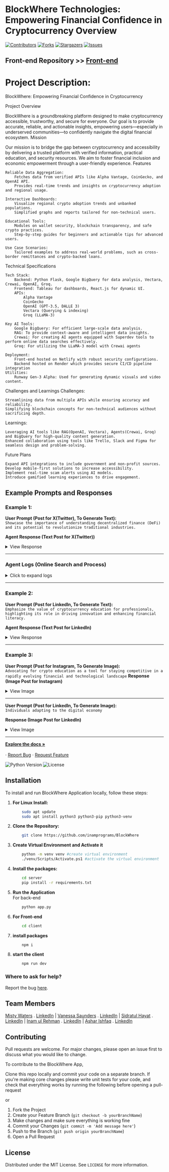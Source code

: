 # BlockWhere Technologies: Empowering Financial Confidence in Cryptocurrency Overview 

[![Contributors][contributors-shield]][contributors-url]
[![Forks][forks-shield]][forks-url]
[![Stargazers][stars-shield]][stars-url]
[![Issues][issues-shield]][issues-url]

## Front-end Repository >>  [Front-end](https://github.com/sidratulhayatkhan/BlockWhere)

# Project Description:

BlockWhere: Empowering Financial Confidence in Cryptocurrency

Project Overview

BlockWhere is a groundbreaking platform designed to make cryptocurrency accessible, trustworthy, and secure for everyone. Our goal is to provide accurate, reliable, and actionable insights, empowering users—especially in underserved communities—to confidently navigate the digital financial ecosystem.
Mission

Our mission is to bridge the gap between cryptocurrency and accessibility by delivering a trusted platform with verified information, practical education, and security resources. We aim to foster financial inclusion and economic empowerment through a user-friendly experience.
Features

    Reliable Data Aggregation:
        Fetches data from verified APIs like Alpha Vantage, CoinGecko, and OpenAI API.
        Provides real-time trends and insights on cryptocurrency adoption and regional usage.

    Interactive Dashboards:
        Visualize regional crypto adoption trends and unbanked populations.
        Simplified graphs and reports tailored for non-technical users.

    Educational Tools:
        Modules on wallet security, blockchain transparency, and safe crypto practices.
        Step-by-step guides for beginners and actionable tips for advanced users.

    Use Case Scenarios:
        Tailored examples to address real-world problems, such as cross-border remittances and crypto-backed loans.

Technical Specifications

    Tech Stack:
        Backend: Python Flask, Google BigQuery for data analysis, Vectara, Crewai, OpenAI, Groq.
        Frontend: Tableau for dashboards, React.js for dynamic UI.
        APIs:
            Alpha Vantage
            CoinGecko
            OpenAI (GPT-3.5, DALLE 3)
            Vectara (Querying & indexing)
            Groq (LLaMA-3)

    Key AI Tools:
        Google BigQuery: For efficient large-scale data analysis.
        RAG: To provide context-aware and intelligent data insights.
        Crewai: For creating AI agents equipped with Superdev tools to perform online data searches effectively.
        Groq: For utilizing the LLaMA-3 model with Crewai agents

    Deployment:
        Front-end hosted on Netlify with robust security configurations.
        Backend hosted on Render which provides secure CI/CD pipeline integration
    Utilities:
        Runway Gen-3 Alpha: Used for generating dynamic visuals and video content.

Challenges and Learnings
Challenges:

    Streamlining data from multiple APIs while ensuring accuracy and reliability.
    Simplifying blockchain concepts for non-technical audiences without sacrificing depth.

Learnings:

    Leveraging AI tools like RAG(OpenAI, Vectara), Agents(Crewai, Groq) and BigQuery for high-quality content generation.
    Enhanced collaboration using tools like Trello, Slack and Figma for seamless design and problem-solving.

Future Plans

    Expand API integrations to include government and non-profit sources.
    Develop mobile-first solutions to increase accessibility.
    Implement real-time scam alerts using AI models.
    Introduce gamified learning experiences to drive engagement.

## Example Prompts and Responses

### Example 1:
**User Prompt (Post for X(Twitter), To Generate Text):**  
`Showcase the importance of understanding decentralized finance (DeFi) and its potential to revolutionize traditional industries.`

**Agent Response (Text Post for X(Twitter))**  
<details>
<summary>View Response</summary>

Here is the polished news post, formatted for Twitter, ready for publishing:

**Revolutionizing Traditional Industries: The Power of Decentralized Finance (DeFi)**

Did you know that DeFi has the potential to disrupt traditional industries such as banking, lending, and asset
management? With its market capitalization reaching over $100 billion in 2021, DeFi is revolutionizing the way we think
about finance! #DeFi #Blockchain #Fintech #FinancialInnovation #TraditionalIndustries #Disruption

**The Potential of DeFi to Revolutionize Traditional Industries**

DeFi lending platforms allow individuals to lend and borrow cryptocurrencies in a decentralized manner, eliminating the
need for intermediaries. Projects like Compound and Aave have already gained significant traction, with millions of
dollars in assets locked in their protocols. #DeFiLending #DecentralizedFinance

**Key Benefits of DeFi**

DeFi offers several benefits over traditional finance, including decentralization and transparency, accessibility and
inclusivity, efficiency and cost-effectiveness, and security and risk management. #DeFiBenefits #FinancialInclusion

**Challenges and Limitations of DeFi**

Despite its potential, DeFi faces several challenges and limitations, including regulatory uncertainty and compliance,
security risks and hacking threats, and scalability and interoperability issues. #DeFiChallenges #RegulatoryUncertainty

**Conclusion and Future Outlook**

DeFi has the potential to revolutionize traditional industries and create new opportunities for innovation and growth.
As DeFi continues to evolve, we can expect to see new innovations and applications emerge. Stay ahead of the curve and
learn more about DeFi today! #DeFiFuture #FinancialInnovation

#DeFi #Blockchain #Fintech #FinancialInnovation #TraditionalIndustries #Disruption #Revolutionize

</details>

---
### Agent Logs (Online Search and Process)
<details>
<summary>Click to expand logs</summary>

[2024-12-10 16:17:02][DEBUG]: == Working Agent: News Content Planner
 [2024-12-10 16:17:02][INFO]: == Starting Task: 1. Research the latest news and trends on Showcase the importance of understanding decentralized finance (DeFi) and its potential to revolutionize traditional industries. from prioritized sources.
2. Identify target audiences for the post and analyze their preferences and platform usage.
3. Create a detailed outline for a post, including key points, SEO keywords, and suggested hashtags.
4. Adjust the tone and format for the selected platform X(Twitter).
5. Suggest popular trends, hashtags, and formats for higher engagement.
2024-12-10 16:17:02,477 - 7416 - manager.py-manager:293 - WARNING: Error in StdOutCallbackHandler.on_chain_start callback: AttributeError("'NoneType' object has no attribute 'get'")
Thought: I need to research the latest news and trends on decentralized finance (DeFi) and its potential to revolutionize traditional industries.

Action: Search the internet
Action Input: {"search_query": "decentralized finance news"} 


Search results: Title: Latest News on DeFi by COintelegraph
Link: https://cointelegraph.com/tags/defi
Snippet: DeFi is a sector within the overall cryptocurrency and blockchain industry focused on providing a decentralized version of mainstream financial opportunities.

Title: Decentralised finance - Financial Times
Link: https://www.ft.com/decentralised-finance
Snippet: Regulators target blockchain-based 'decentralised finance'. Task force says services should comply with anti-money laundering rules.

Title: DeFi - Crypto: Decentralized Finance - Bloomberg
Link: https://www.bloomberg.com/crypto/defi
Snippet: September 30, 2024 · Trump's Crypto Venture Begins Sign-Ups While Business Purpose Remains Unclear · Key Speakers At The Bitcoin 2024 Conference ; August 20, 2024.

Title: Beware of Decentralized Finance (DeFi) - DC Department of Insurance
Link: https://disb.dc.gov/page/beware-decentralized-finance-defi
Snippet: This alert discusses DeFi and its risks and how you can protect yourself from falling victim to a DeFi scam.

Title: Decentralized Finance | CoinDesk
Link: https://www.coindesk.com/tag/decentralized-finance
Snippet: In this week's issue of our weekly blockchain tech newsletter, Sam Kessler explores how "liquid restaking tokens" or LRTs are remaking decentralized finance.

Title: News DeFi - CryptoSlate
Link: https://cryptoslate.com/defi/
Snippet: CryptoSlate is only an informational website that provides news about coins, blockchain companies, blockchain products and blockchain events. None of the ...

Title: Decentralized Masters: Predicting Market Trends and Empowering a ...
Link: https://www.usatoday.com/story/special/contributor-content/2024/12/09/decentralized-masters-predicting-market-trends-and-empowering-a-community-of-defi-enthusiasts-with-t/76865856007/
Snippet: In recent years, decentralized finance (DeFi) has emerged as a revolutionary movement within the financial world, providing unprecedented ...

Title: Decentralized Finance - News & Insights - Blockworks
Link: https://blockworks.co/tag/decentralized-finance
Snippet: Budding DeFi protocols have already struggled to keep hackers at bay in 2024, with almost $100 million lost in less than a week. by Bessie Liu /.

Title: decentralized finance (DeFi) Latest News - TheRecord Media
Link: https://therecord.media/tag/defi
Snippet: decentralized finance (DeFi) · Penpie DeFi platform files reports with FBI, Singapore police after $27 million crypto theft · BriefCrypto platform UwU Lend ...

Title: decentralized finance | US News
Link: https://www.usnews.com/topics/subjects/decentralized-finance
Snippet: Investing 6 Best Cryptocurrencies to Buy Crypto is taking off in late 2024. Here's a look at some top buys.



Thought: I have gathered the latest news and trends on decentralized finance (DeFi) and its potential to revolutionize traditional industries.

Action: Identify target audiences for the post and analyze their preferences and platform usage.

Action Input: {"search_query": "target audience for DeFi news"} 

Action 'Identify target audiences for the post and analyze their preferences and platform usage.' don't exist, these are the only available 
Actions:
 Search the internet(**kwargs: Any) -> Any - Search the internet(search_query: 'string') - A tool that can be used to search the internet with a search_query.

Thought: I need to identify target audiences for the post and analyze their preferences and platform usage.

Action: Search the internet
Action Input: {"search_query": "target audience for DeFi news"} 


Search results: Title: DeFi Marketing & Advertising Guide for 2024 - Blockchain-Ads.com
Link: https://www.blockchain-ads.com/post/defi-marketing-advertising
Snippet: Blockchain-Ads achieved this by targeting Web3 natives, crypto staking users, and DeFi traders with specific portfolio values.

Title: How to Promote Your DeFi Project in 2024: Effective Marketing ...
Link: https://coldchain.agency/defi-marketing-strategies-in-2024/
Snippet: Understand Your Audience: Gain deep insights into the needs and preferences of your target audience within the DeFi community. · Keyword Research: Conduct ...

Title: DeFi Marketing: 7 Powerful Marketing Strategies To Get More Users
Link: https://www.growthchain.io/blog/defi-marketing-7-powerful-marketing-strategies-to-get-more-users
Snippet: With various targeting mechanisms and ad formats, many crypto ad networks can provide the most relevant audience for your DeFi platform.

Title: Key DeFi Marketing Strategies for Success in 2024 | Pressfarm
Link: https://press.farm/key-defi-marketing-strategies/
Snippet: Successful DeFi marketing in 2023 requires a combination of innovative strategies, a deep understanding of your target audience, and strategic partnerships.

Title: Complete DeFi Marketing Guide For 2024 - Coinbound
Link: https://coinbound.io/defi-marketing/
Snippet: With clear content goals, you can set up a DeFi content strategy that produces content on what your target audiences are searching 
for and ...

Title: The Ultimate Guide to DeFi (Decentralized Finance) Marketing
Link: https://blog.sagipl.com/defi-marketing/
Snippet: A high-quality, tailored DeFi marketing strategy can help you identify and reach your target audiences and promote your product/service to them ...

Title: Mastering DeFi Marketing: Strategies to Promote Your DeFi Project ...
Link: https://www.linkedin.com/pulse/mastering-defi-marketing-strategies-promote-your-project-2024-rjkxf?trk=organization_guest_main-feed-card_feed-article-content
Snippet: In this article, we will explore the optimal DeFi marketing mix to help you reach your target audience effectively. Defining Your DeFi Project.

Title: Latest DeFi Trends in 2024 - GrowthChain
Link: https://www.growthchain.io/blog/defi-marketing-latest-trends
Snippet: DeFi Trends in 2024: NFTs, gamification, influencer partnerships, community building, and content education are key marketing strategies.

Title: Crypto Advertising: How to Target Cryptocurrency Users - Colormatics
Link: https://www.colormatics.com/article/crypto-advertising-how-to-target-cryptocurrency-users/
Snippet: In this article, Colormatics breaks down the attributes of crypto audiences, where to place your messaging, how to create an advertising plan and the future ...

Title: Top Tools Used For DeFi Marketing In 2024 | Coinpresso
Link: https://coinpresso.io/blog/top-tools-used-for-defi-marketing-in-2024
Snippet: Discover the top tools used for DeFi marketing in 2024 by leading crypto marketing agencies. Learn more!



Thought: I have gathered information on target audiences for DeFi news and analyzed their preferences and platform usage.

Action: Search the internet
Action Input: {"search_query": "DeFi audience demographics"} 


Search results: Title: DeFi user count 2018-2024 - Statista
Link: https://www.statista.com/statistics/1297745/defi-user-number/
Snippet: Decentralized Finance users reached a peak of 7.5 million unique users in late 2021, whereas figures in 2023 are considerably lower.

Title: 4 Key Findings in CoinGecko's Decentralized Finance (DeFi) Survey
Link: https://www.coingecko.com/learn/defi-survey
Snippet: Gender gap is prominent in DeFi - DeFi users are dominated by male and more than half of them are aged between 20-40 years old.    

Title: 41+ Brand New DeFi Statistics (2024) - Exploding Topics
Link: https://explodingtopics.com/blog/defi-stats
Snippet: This article is a list of 24+ brand-new decentralized finance (DeFi) statistics for 2024. Interest in DeFi has exploded over the last 3 years.

Title: Decentralized Finance (DeFi) - statistics & facts | Statista
Link: https://proxy.parisjc.edu:8293/topics/8444/decentralized-finance-defi/
Snippet: Find the most up-to-date statistics and facts on the DeFi market worldwide.

Title: DeFi User Survey — The results & insights | by dex.blue - Medium
Link: https://medium.com/dexdotblue/defi-usage-survey-the-results-insights-b3481275019b
Snippet: Section 1: Demographics and general user information. The average age of all survey participants is 31 years, ranging from 16 years to 66 years.

Title: DeFi Statistics 2024 - Social Capital Markets
Link: https://socialcapitalmarkets.net/crypto-trading/defi-statistics/
Snippet: In November 2021, the number of unique DeFi users peaked at 7,540,644. By March 2024, this number had dropped slightly to 6,825,100. These ...

Title: DeFi - Worldwide | Statista Market Forecast
Link: https://www.statista.com/outlook/fmo/digital-assets/defi/worldwide
Snippet: Looking ahead, the number of users in the DeFi market is expected to reach 53.56m users by 2025. The user penetration rate is projected to be 0.69% in 2024 and ...

Title: Eye-Opening DeFi Statistics & Facts (Updated for 2024)
Link: https://www.banklesstimes.com/defi-statistics/
Snippet: The number of DeFi users in the world reached 7.5 million in 2021. In 2021, the number of worldwide DeFi users reached a peak of 7.5 million. ...

Title: [Infographic] Web3 Trends & Demographics - RZLT
Link: https://rzlt.io/infographic-web3-trends-demographics/
Snippet: 50% of DeFi users are Millennials; 70% of DeFi & NFT users are male; 19% of US Gen Z owns an NFT. As for geography, we see an uneve---
Title: [Infographic] Web3 Trends & Demographics - RZLT
Link: https://rzlt.io/infographic-web3-trends-demographics/
Snippet: 50% of DeFi users are Millennials; 70% of DeFi & NFT users are male; 19% of US Gen Z owns an NFT. As for geography, we see an uneveTitle: [Infographic] Web3 Trends & Demographics - RZLT
Link: https://rzlt.io/infographic-web3-trends-demographics/
Snippet: 50% of DeFi users are Millennials; 70% of DeFi & NFT users are male; 19% of US Gen Z owns an NFT. As for geography, we see an uneveLink: https://rzlt.io/infographic-web3-trends-demographics/
Snippet: 50% of DeFi users are Millennials; 70% of DeFi & NFT users are male; 19% of US Gen Z owns an NFT. As for geography, we see an uneven distribution throughout ...

Title: DeFi Marketing & Advertising Guide for 2024 - Blockchain-Ads.com
Link: https://www.blockchain-ads.com/post/defi-marketing-advertising
Link: https://www.blockchain-ads.com/post/defi-marketing-advertising
Snippet: In this comprehensive guide, we delve into everything you need to know to commence your journey of marketing your DeFi projects.   



Thought: I need to create a detailed outline for a post on Showcase the importance of understanding decentralized finance (DeFi) and its potential to revolutionize traditional industries.

Action: Search the internet
Action Input: {"search_query": "DeFi outline"} 


Search results: Title: What Is Decentralized Finance (DeFi) and How Does It Work?
Link: https://www.investopedia.com/decentralized-finance-defi-5113835
Snippet: DeFi is an all-inclusive term for any application that uses blockchain and cryptocurrency techniques or technology to offer financial services.

Title: Analyzing the DeFi Ecosystem - Chainlink
Link: https://chain.link/education-hub/defi-ecosystem
Snippet: In this article, we outline the infrastructure, products, and market dynamics that currently define the DeFi landscape.

Title: What Is DeFi (Decentralized Finance)? » Explained | Chainlink
Link: https://chain.link/education/defi
Snippet: Decentralized finance, or “DeFi,” refers to the emerging blockchain-based ecosystem of permissionless and transparent financial services.

Title: Key Elements of an Effective DeFi Framework
Link: https://cryptoforinnovation.org/key-elements-of-an-effective-defi-framework/
Snippet: We outline critical elements for an effective DeFi regulatory framework that are feasible, suitable, and proportionate for regulators and DeFi innovators.

Title: Decentralized Finance (DeFi) - An Introduction (with Examples) | Brave
Link: https://brave.com/web3/what-is-defi/
Snippet: DeFi is an invention of the crypto era, built on decentralized networks powered by blockchain technology and cryptocurrency.       

Title: [PDF] Introduc)on and Overview of DeFi - Berkeley RDI
Link: https://rdi.berkeley.edu/berkeley-defi/assets/material/lec1-dawn-defi-mooc-intro-defi.pdf
Snippet: What is Decentralized Finance (DeFi)?. ▫ Financial infrastructure as an open, permissionless, and highly interoperable protocol stack built on.

Title: What is DeFi? - Decentralized Finance Explained - AWS
Link: https://aws.amazon.com/web3/what-is-defi/
Snippet: Blockchain-based alternatives to traditional financial services have come to be called decentralized finance, or DeFi.

Title: Decentralized Finance (DeFi): An Overview of the DeFi Space
Link: https://komodoplatform.com/en/academy/decentralized-finance-defi/
Snippet: What Is DeFi? DeFi applications foster an open financial system in which ordinary users can lend, borrow, and exchange money using 
software, ...

Title: What is DeFi? Decentralized Finance Trends - Gemini
Link: https://www.gemini.com/cryptopedia/what-is-defi-crypto-decentralized-finance-projects
Snippet: DeFi is a new financial framework consisting of decentralized blockchain protocols and underlying smart contract technology.       



Thought: I need to create a detailed outline for a post on Showcase the importance of understanding decentralized finance (DeFi) and its potential to revolutionize traditional industries.

Action: Search the internet
Action Input: {"search_query": "DeFi outline"} 

I tried reusing the same input, I must stop using this action input. I'll try something else instead.



Thought: I need to create a detailed outline for a post on Showcase the importance of understanding decentralized finance (DeFi) and its potential to revolutionize traditional industries.

Action: Search the internet
Action Input: {"search_query": "DeFi revolutionize traditional industries"} 


Search results: Title: Decentralized Finance (DeFi): Revolutionizing Traditional Banking
Link: https://medium.com/@V-Blaze/decentralized-finance-defi-revolutionizing-traditional-banking-ba1e0648c035
Snippet: DeFi leverages blockchain technology to create a financial ecosystem that is decentralized, transparent, and accessible to anyone with an internet connection.

Title: Decentralized Finance (defi): Revolutionizing Traditional Banking ...
Link: https://ruralhandmade.com/blog/decentralized-finance-defi-revolutionizing-traditional
Snippet: Rooted in the revolutionary capabilities of blockchain technology, DeFi is poised to redefine traditional banking systems and usher in a new era ...

Title: How DeFi is revolutionizing the financial industry - Moneycontrol
Link: https://www.moneycontrol.com/msite/wazirx-cryptocontrol-articles/how-defi-is-revolutionizing-the-financial-industry/
Snippet: DeFi projects on the blockchain network provide easy and cheaper access to capital, efficient lending and borrowing and decentralised crypto and synthetic ...

Title: Beyond The Ledger: Traditional Finance In The Age Of DeFi - Forbes
Link: https://www.forbes.com/councils/forbesfinancecouncil/2024/02/12/beyond-the-ledger-traditional-finance-in-the-age-of-defi/
Snippet: DeFi, a blockchain-based ecosystem, is revolutionizing traditional financial services such as lending, borrowing and asset management.

Title: The DeFi Revolution & Explaining Decentralized Finance
Link: https://www.argoblockchain.com/articles/defi-revolution-decentralized-finance
Snippet: DeFi is the concept of replicating traditional financial instruments in a decentralized architecture.

Title: Decentralized Finance (DeFi): Revolutionizing the Financial ...
Link: https://thepaymentsassociation.org/article/decentralized-finance-defi-revolutionizing-the-financial-landscape-through-blockchain-technology/
Snippet: Conclusion. The remarkable growth of DeFi showcases its potential to revolutionize the financial industry through cutting-edge technology and ...

Title: Decentralized Finance (DeFi): How It's Revolutionizing Traditional ...
Link: https://www.linkedin.com/pulse/decentralized-finance-defi-how-its-revolutionizing-banking-labre-1ts0f
Snippet: This innovative ecosystem, built on blockchain technology, offers a radical alternative to traditional banking systems, empowering 
individuals to take control ...

Title: [PDF] Blockchain and decentralized finance (DEFI)
Link: https://wjarr.com/sites/default/files/WJARR-2024-2968.pdf
Snippet: Abstract. Blockchain technology and Decentralized Finance (DeFi) are revolutionizing traditional banking and financial systems.    

Title: Three Ways DeFi Will Revolutionize Financial Services - CoinDesk
Link: https://www.coindesk.com/business/2024/09/18/three-ways-defi-will-revolutionize-financial-services
Snippet: Three Ways DeFi Will Revolutionize Financial Services · 1. Tokenization of real-world assets · 2. Always-on lending marketplaces · 
3. Becoming your ...



Thought: I now know the final answer

Final Answer:

**Comprehensive News Content Plan for Twitter**

**Title:** "Revolutionizing Traditional Industries: The Power of Decentralized Finance (DeFi)"

**Target Audience:** DeFi enthusiasts, crypto investors, fintech professionals, and individuals interested in blockchain technology and financial innovation.

**Outline:**

I. Introduction to DeFi

* Definition and explanation of decentralized finance
* Brief history and evolution of DeFi

II. The Potential of DeFi to Revolutionize Traditional Industries

* Overview of traditional industries that can be disrupted by DeFi (e.g., banking, lending, asset management)
* Examples of DeFi projects and their impact on traditional industries

III. Key Benefits of DeFi

* Decentralization and transparency
* Accessibility and inclusivity
* Efficiency and cost-effectiveness
* Security and risk management

IV. Challenges and Limitations of DeFi

* Regulatory uncertainty and compliance
* Security risks and hacking threats
* Scalability and interoperability issues
* Education and adoption barriers

V. Conclusion and Future Outlook

* Recap of the potential of DeFi to revolutionize traditional industries
* Future predictions and trends in the DeFi space

**SEO Keywords:** decentralized finance, DeFi, blockchain, fintech, financial innovation, traditional industries, disruption, revolutionize.
**Hashtags:** #DeFi #Blockchain #Fintech #FinancialInnovation #TraditionalIndustries #Disruption #Revolutionize

**Tone and Format:** Informative, engaging, and concise. The post will include a mix of short paragraphs, bullet points, and relevant images or infographics to enhance readability and visual appeal.

**Sources:**

* CoinTelegraph
* Financial Times
* Bloomberg
* CoinDesk
* Chainlink
* Investopedia
* Brave
* Gemini
* Komodo Platform
* Rural Handmade
* Moneycontrol
* Forbes
* Argoblockchain
* The Payments Association
* LinkedIn
* CoinDesk

This comprehensive news content plan is designed to educate and engage Twitter users on the importance of understanding decentralized finance (DeFi) and its potential to revolutionize traditional industries. The post will provide a clear and concise overview of DeFi, its benefits, and its challenges, while highlighting its potential to disrupt traditional industries and create new opportunities for innovation and growth.

> Finished chain.
 [2024-12-10 16:20:53][DEBUG]: == [News Content Planner] Task output: **Comprehensive News Content Plan for Twitter**

**Title:** "Revolutionizing Traditional Industries: The Power of Decentralized Finance (DeFi)"

**Target Audience:** DeFi enthusiasts, crypto investors, fintech professionals, and individuals interested in blockchain technology and financial innovation.

**Outline:**

I. Introduction to DeFi

* Definition and explanation of decentralized finance
* Brief history and evolution of DeFi

II. The Potential of DeFi to Revolutionize Traditional Industries

* Overview of traditional industries that can be disrupted by DeFi (e.g., banking, lending, asset management)
* Examples of DeFi projects and their impact on traditional industries

III. Key Benefits of DeFi

* Decentralization and transparency
* Accessibility and inclusivity
* Efficiency and cost-effectiveness
* Security and risk management

IV. Challenges and Limitations of DeFi

* Regulatory uncertainty and compliance
* Security risks and hacking threats
* Scalability and interoperability issues
* Education and adoption barriers

V. Conclusion and Future Outlook

* Recap of the potential of DeFi to revolutionize traditional industries
* Future predictions and trends in the DeFi space

**SEO Keywords:** decentralized finance, DeFi, blockchain, fintech, financial innovation, traditional industries, disruption, revolutionize.
**Hashtags:** #DeFi #Blockchain #Fintech #FinancialInnovation #TraditionalIndustries #Disruption #Revolutionize

**Tone and Format:** Informative, engaging, and concise. The post will include a mix of short paragraphs, bullet points, and relevant images or infographics to enhance readability and visual appeal.

**Sources:**

* CoinTelegraph
* Financial Times
* Bloomberg
* CoinDesk
* Chainlink
* Investopedia
* Brave
* Gemini
* Komodo Platform
* Rural Handmade
* Moneycontrol
* Forbes
* Argoblockchain
* The Payments Association
* LinkedIn
* CoinDesk

This comprehensive news content plan is designed to educate and engage Twitter users on the importance of understanding decentralized finance (DeFi) and its potential to revolutionize traditional industries. The post will provide a clear and concise overview of DeFi, its benefits, and its challenges, while highlighting its potential to disrupt traditional industries and create new opportunities for innovation and growth.


 [2024-12-10 16:20:53][DEBUG]: == Working Agent: News Content Writer
 [2024-12-10 16:20:53][INFO]: == Starting Task: 1. Use the content plan to draft an engaging news post on Showcase the importance of understanding decentralized finance (DeFi) and its potential to revolutionize traditional industries. for X(Twitter).
2. Adapt the tone and format based on the platform's specific requirements (LinkedIn, Instagram, Twitter).
3. Include relevant data and ensure a strong opening, informative body, and impactful conclusion.
4. Integrate trending hashtags and follow best practices for X(Twitter) platform-specific  engagement.
5. Make suggestions for iterative refinement based on user feedback (e.g., tone adjustments, focus areas).
2024-12-10 16:20:53,961 - 7416 - manager.py-manager:293 - WARNING: Error in StdOutCallbackHandler.on_chain_start callback: AttributeError("'NoneType' object has no attribute 'get'")
I need to draft a well-structured and engaging news post on "Revolutionizing Traditional Industries: The Power of Decentralized Finance (DeFi)" for Twitter, ensuring it aligns with user preferences.

Action: Search the internet
Action Input: {"search_query": "decentralized finance definition"} 


Search results: Title: What is DeFi? | Decentralized finance overview - Fidelity Investments
Link: https://www.fidelity.com/learning-center/trading-investing/crypto/decentralized-finance-defined
Snippet: DeFi stands for decentralized finance, which means everything from simple transfers to complex financial functions are facilitated 
without any third-party ...

Title: What Is Decentralized Finance? | Britannica Money
Link: https://www.britannica.com/money/decentralized-finance-defi
Snippet: Decentralized finance—or DeFi for short—is an emerging digital ecosystem that allows people to send, purchase, and exchange financial assets without relying on ...

Title: What is DeFi? - Decentralized Finance Explained - AWS
Link: https://aws.amazon.com/web3/what-is-defi/
Snippet: Blockchain-based alternatives to traditional financial services have come to be called decentralized finance, or DeFi.

Title: What is DeFi? - Coinbase
Link: https://www.coinbase.com/learn/crypto-basics/what-is-defi
Snippet: Short for decentralized finance, DeFi is an umbrella term for peer-to-peer financial services on public blockchains, primarily Ethereum. DeFi (or “decentralized ...

Title: The Technology of Decentralized Finance (DeFi)
Link: https://www.bis.org/publ/work1066.htm
Snippet: Decentralized Finance (DeFi) is a new financial paradigm that leverages distributed ledger technologies to offer services such as lending, ...

Title: What Is DeFi? A Beginner's Guide To Decentralized Finance
Link: https://www.bankrate.com/investing/what-is-decentralized-finance-defi-crypto/
Snippet: DeFi — short for decentralized finance — is a new vision of banking and financial services that is based on peer-to-peer payments through ...

Title: What Is DeFi? A Beginner's Guide to Decentralized Finance
Link: https://www.fool.com/terms/d/decentralized-finance/
Snippet: Decentralized finance (DeFi) is a financial system built on blockchain technology, allowing for peer-to-peer transactions without inter.

Title: What is DeFi? A beginner's guide to decentralized finance - N26
Link: https://n26.com/en-eu/blog/what-is-defi
Snippet: Decentralized finance allows people to make transactions directly with other people using blockchain networks, rather than through 
centralized ...

Title: [PDF] Bank to the Future: Decentralized Finance (DeFi) Defined - TN.gov
Link: https://www.tn.gov/content/dam/tn/commerce/documents/securities/posts/Investor-Advisor-Alert_DeF.pdf
Snippet: Decentralized finance, or DeFi, is a relatively new blockchain-based set of financial services gaining popularity and acceptance. This alert discusses DeFi, the ...



Thought: I now can give a great answer
Final Answer:

**Revolutionizing Traditional Industries: The Power of Decentralized Finance (DeFi)**

**Introduction to DeFi**

Decentralized finance, or DeFi, is a new financial paradigm that leverages distributed ledger technologies to offer services such as lending, borrowing, and trading. DeFi has been gaining popularity and acceptance, with its market capitalization reaching over $100 billion in 2021. But what exactly is DeFi, and how can it revolutionize traditional industries?

**The Potential of DeFi to Revolutionize Traditional Industries**

DeFi has the potential to disrupt traditional industries such as banking, lending, and asset management. For instance, DeFi lending platforms allow individuals to lend and borrow cryptocurrencies in a decentralized manner, eliminating the need for intermediaries. DeFi projects such as Compound and Aave have already gained significant traction, with millions of dollars in assets locked in their protocols.

**Key Benefits of DeFi**

DeFi offers several benefits over traditional finance, including:

* **Decentralization and transparency**: DeFi platforms operate on blockchain networks, ensuring transparency and immutability of transactions.
* **Accessibility and inclusivity**: DeFi platforms are open to anyone with an internet connection, providing access to financial services for the underserved.
* **Efficiency and cost-effectiveness**: DeFi platforms automate many processes, reducing costs and increasing efficiency.
* **Security and risk management**: DeFi platforms use advanced cryptographic techniques to secure transactions and manage risk.

**Challenges and Limitations of DeFi**

Despite its potential, DeFi faces several challenges and limitations, including:

* **Regulatory uncertainty and compliance**: DeFi platforms operate in a regulatory gray area, making it difficult to ensure compliance with existing laws and regulations.
* **Security risks and hacking threats**: DeFi platforms are vulnerable to hacking threats and security risks, which can result in significant losses.
* **Scalability and interoperability issues**: DeFi platforms often struggle with scalability and interoperability issues, limiting their adoption.

**Conclusion and Future Outlook**

DeFi has the potential to revolutionize traditional industries and create new opportunities for innovation and growth. While it faces several challenges and limitations, the benefits of DeFi make it an exciting and promising space to watch. As DeFi continues to evolve, we can expect to see new innovations and applications emerge.

#DeFi #Blockchain #Fintech #FinancialInnovation #TraditionalIndustries #Disruption #Revolutionize

> Finished chain.
 [2024-12-10 16:21:54][DEBUG]: == [News Content Writer] Task output: **Revolutionizing Traditional Industries: The Power of Decentralized Finance (DeFi)**

**Introduction to DeFi**

Decentralized finance, or DeFi, is a new financial paradigm that leverages distributed ledger technologies to offer services such as lending, borrowing, and trading. DeFi has been gaining popularity and acceptance, with its market capitalization reaching over $100 billion in 2021. But what exactly is DeFi, and how can it revolutionize traditional industries?

**The Potential of DeFi to Revolutionize Traditional Industries**

DeFi has the potential to disrupt traditional industries such as banking, lending, and asset management. For instance, DeFi lending platforms allow individuals to lend and borrow cryptocurrencies in a decentralized manner, eliminating the need for intermediaries. DeFi projects such as Compound and Aave have already gained significant traction, with millions of dollars in assets locked in their protocols.

**Key Benefits of DeFi**

DeFi offers several benefits over traditional finance, including:

* **Decentralization and transparency**: DeFi platforms operate on blockchain networks, ensuring transparency and immutability of transactions.
* **Accessibility and inclusivity**: DeFi platforms are open to anyone with an internet connection, providing access to financial services for the underserved.
* **Efficiency and cost-effectiveness**: DeFi platforms automate many processes, reducing costs and increasing efficiency.
* **Security and risk management**: DeFi platforms use advanced cryptographic techniques to secure transactions and manage risk.

**Challenges and Limitations of DeFi**

Despite its potential, DeFi faces several challenges and limitations, including:

* **Regulatory uncertainty and compliance**: DeFi platforms operate in a regulatory gray area, making it difficult to ensure compliance with existing laws and regulations.
* **Security risks and hacking threats**: DeFi platforms are vulnerable to hacking threats and security risks, which can result in significant losses.
* **Scalability and interoperability issues**: DeFi platforms often struggle with scalability and interoperability issues, limiting their adoption.

**Conclusion and Future Outlook**

DeFi has the potential to revolutionize traditional industries and create new opportunities for innovation and growth. While it faces several challenges and limitations, the benefits of DeFi make it an exciting and promising space to watch. As DeFi continues to evolve, we can expect to see new innovations and applications emerge.

#DeFi #Blockchain #Fintech #FinancialInnovation #TraditionalIndustries #Disruption #Revolutionize


 [2024-12-10 16:21:54][DEBUG]: == Working Agent: News Content Editor
 [2024-12-10 16:21:54][INFO]: == Starting Task: Proofread and edit the news post for grammatical accuracy, platform alignment, and optimal brand voice. Suggest trending hashtags or content format enhancements.
2024-12-10 16:21:54,555 - 7416 - manager.py-manager:293 - WARNING: Error in StdOutCallbackHandler.on_chain_start callback: AttributeError("'NoneType' object has no attribute 'get'")
I should research the current trends and best practices for writing a news post on Twitter to ensure my edited post aligns with the platform's requirements and user preferences.

Action: Search the internet
Action Input: {"search_query": "Twitter news post best practices"} 


Search results: Title: Best Practices for Sharing Content on Twitter - Hootsuite Academy
Link: https://education.hootsuite.com/pages/best-practices-content-on-twitter
Snippet: In summary, write strong tweets that include relevant hashtags and rich media. Use Twitter to promote your content multiple times and recycle evergreen content.

Title: Twitter Best Practices | Brand Communications Guide
Link: https://communicationsguide.ucdavis.edu/departments/social-media/platform-best-practices/twitter-best-practices
Snippet: When posting on Twitter, key accessibility areas to consider are: graphics, image and video descriptions, alternative text, video captioning and ...

Title: Twitter best practices - WashU Social Hub - Washington University
Link: https://socialmedia.wustl.edu/best-practices/twitter-best-practices/
Snippet: As always, make sure the structure of your content tells a story — a beginning, middle and end. Hashtags. Hashtags and tags can help establish brand identity, ...

Title: 3 Best Practices for Twitter and Reaching Your Audience
Link: https://support.cornershopcreative.com/support/solutions/articles/43000699301-best-practices-for-twitter
Snippet: Posting on Twitter differs from other platforms in that you should aim to post much more often, around 2-5 times a day, including retweets.

Title: 15 Best Practices For Twitter For 2024 - Statusbrew
Link: https://statusbrew.com/insights/best-practices-for-twitter/
Snippet: Avoid writing long, rambling tweets; keep them short and sweet. Refrain from oversharing on your timeline. Share helpful tips or insights into ...

Title: Best Practices Guide for Twitter (X) | by Jania Breland - Medium
Link: https://medium.com/@jania.lakara/best-practices-guide-for-twitter-x-2bbfa1e56493
Snippet: You need to post at least one time a day, not including retweets. We have been posting daily for over two years, so it is important to stay ...

Title: Twitter Best Practices - Social Media - Texas State University
Link: https://www.socialmedia.txst.edu/best-practices/twitter.html
Snippet: Images with text should use color combinations that meet color contrast requirements. Alt text should always be added to images and GIFs on Twitter. Remember ...

Title: (x)twitter - Best Practices - Florida Atlantic University
Link: https://www.fau.edu/public-affairs/marketing-services/social-media/best-practices/twitter-best-practices/
Snippet: Concise Text: Short, impactful text that captures attention quickly. · Visual Content: Images, GIFs, and videos are highly engaging and can make tweets stand out ...

Title: X (formerly Twitter) Best Practices - Social Media
Link: https://social.oregonstate.edu/x-formerly-twitter-best-practices
Snippet: Break up your timeline with pictures, videos or GIFs. These help engage the audience rather than having a random link to a news article. If you are using ...



Let's start again from the beginning.

Thought: I should research the current trends and best practices for writing a news post on Twitter to ensure my edited post aligns with the platform's requirements and user preferences.

Action: Search the internet
Action Input: {"search_query": "Twitter news post best practices"} 

I tried reusing the same input, I must stop using this action input. I'll try something else instead.



Let's start again from the beginning.

Thought: I should research the current trends and hashtags related to DeFi and blockchain to ensure my edited post is relevant and engaging.
Action: Search the internet
Action Input: {"search_query": "trending DeFi hashtags"} 


Search results: Title: Hashtags for #defi to grow your Instagram, TikTok
Link: https://best-hashtags.com/hashtag/defi/
Snippet: Best hashtags for use with #defi are #defi #crypto #cryptocurrency #blockchain #bitcoin #ethereum #nft #btc #cryptonews #eth #web #binance #cryptotrading ...

Title: Best #defi hashtags for Instagram, TikTok, YouTube [2024]
Link: https://iqhashtags.com/hashtags/hashtag/defi
Snippet: Use our hashtags generator to find the best #defi hashtags for your Instagram profile to get more followers, likes and reach.      

Title: defi - Trend Hashtag - TikTok For Business
Link: https://ads.tiktok.com/business/creativecenter/hashtag/defi/pc/en?countryCode=PK&period=30
Snippet: 1France. 3240. 2Belgium. 1358. 3Switzerland. 943. 4Luxembourg. 874. 5Canada. 409. Recommended for you. Related hashtags. Copy. #nft · #nfts · #nftart · # ...

Title: Best Instagram hashtags for #defi | Flick: Social Media Marketing ...
Link: https://www.flick.social/learn/hashtags/defi
Snippet: The top 30 trending hashtags for #defi · #Developpementpersonnel · #Confianceensoi · #Course · #Pertedepoids · #Plaisir · #Reussir 
· #Reussite · #Changement.

Title: Hashtags for #decentralized to grow your Instagram, TikTok
Link: https://best-hashtags.com/hashtag/decentralized/
Snippet: Best hashtags for use with #decentralized are #decentralized #blockchain #cryptocurrency #crypto #bitcoin #ethereum #web #defi #cryptotrading #hodl #btc ...

Title: Popular hashtags for crypto on Twitter and Instagram - RiteTag
Link: https://ritetag.com/best-hashtags-for/crypto
Snippet: Not sure which hashtags to use for crypto? Try these: #instacrypto #instabitcoin #instacryptocurrency #instabtc #instaethereum #instablockchain #instaeth ...

Title: Twitter DeFi Trends | by defi.org
Link: https://twitter.defi.org/
Snippet: Realtime tweets about DeFi on what's really going on in crypto. ... Popular #Hashtags. # Solana. 54,741. # NFTGiveaway. 18,973. # GameFi. 16,650.

Title: Top 15 TikTok Crypto Hashtags Achieved 115B Views - CoinGecko
Link: https://www.coingecko.com/research/publications/top-tiktok-crypto-hashtags
Snippet: #nft, #metaverse, #nfts, #defi and #blockchain are also highly popular on TikTok crypto, racking up billions of views each. Although general ...

Title: Top Finance Hashtags For 2025 - Contentworks Agency
Link: https://contentworks.agency/top-finance-hashtags-for-2025/
Snippet: #DeFi: Short for decentralised finance, this hashtag covers the growing DeFi ecosystem and its associated platforms. #MarketWatch: 
We use this ...

Title: Best #crypto hashtags for Instagram, TikTok, YouTube [2024]
Link: https://iqhashtags.com/hashtags/hashtag/crypto
Snippet: Explore the top 5 trending hashtags for #crypto in 2024. This curated list ... #defi · #cash · #cryptomarket · #binary · #marketing · #nftart · #cryptoart · # ...



Thought: I should research the current trends and hashtags related to DeFi and blockchain to ensure my edited post is relevant and engaging.
Action: Search the internet
Action Input: {"search_query": "trending DeFi hashtags"} 

I tried reusing the same input, I must stop using this action input. I'll try something else instead.



Thought: I should research the current trends and hashtags related to DeFi and blockchain to ensure my edited post is relevant and engaging.
Action: Search the internet
Action Input: {"search_query": "DeFi and blockchain trends"} 


Search results: Title: Cutting-Edge DeFi Trends to Follow in 2024 - Appinventiv
Link: https://appinventiv.com/blog/defi-trends/
Snippet: Explore the latest DeFi trends like NFT integration and cross-chain interoperability, reshaping business interactions with decentralized ...

Title: The future of DeFi: Trends to watch - Fintech News
Link: https://www.fintechnews.org/the-future-of-defi-trends-to-watch-2/
Snippet: Explore the DeFi trends to watch in 2024 · 1. Perpetual Liquidity Pools (PLPs) · 2. Intents-Based Architecture · 3. Points and Airdrop Meta · 4.

Title: 2025's Leading Trends in Blockchain Developmens
Link: https://www.teaminternational.com/blog/blockchain-development-trends
Snippet: Beyond Cryptocurrencies: 5 Leading Blockchain Development Trends in 2025 · 1) Blockchain as a Service (BaaS) · 2) Decentralized finance 2.0 (DeFi).

Title: Blockchain for Decentralized Finance (DeFi) - Consensys
Link: https://consensys.io/blockchain-use-cases/decentralized-finance
Snippet: This complete guide to DeFi covers everything from the basics of decentralized finance to popular DeFi applications such as DEXs, lending pools, and more.

Title: Top 5 DeFi Trends in 2024: The Ultimate Guide - CryptoPotato
Link: https://cryptopotato.com/top-defi-trend/
Snippet: Lending, trading, staking, and tokenization are just some of the most popular DeFi trends that have accumulated billions of dollars in total value locked (TVL).

Title: Top 10 Trends in Blockchain Technology [2025] - GeeksforGeeks
Link: https://www.geeksforgeeks.org/top-blockchain-technology-trends/
Snippet: 1. Interoperability and Cross-Chain Solutions · 2. Decentralized Finance (DeFi) Evolution · 3. NFTs Beyond Digital Art · 4. Sustainability and ...

Title: Future of Finance: Top DeFi Trends to Watch | by Codezeros - Medium
Link: https://medium.com/nerd-for-tech/future-of-finance-top-defi-trends-to-watch-819977bef89c
Snippet: This blog outlines the key DeFi trends to watch in 2024 and beyond, offering insights that can help businesses navigate this evolving sector.

Title: Key Trends Driving DeFi Development in 2025 - LinkedIn
Link: https://www.linkedin.com/pulse/key-trends-driving-defi-development-2025-rock-n-block-td07e
Snippet: Infrastructure costs are falling, and blockchain technology is becoming more user-friendly. Tokenization bridges traditional finance and DeFi ...

Title: DeFi Trends to Watch in 2024 - CoinGecko
Link: https://www.coingecko.com/learn/defi-trends-crypto
Snippet: Seven DeFi trends for investors to watch in 2024 include: Perpetual LP pools, intents based architecture, the points and airdrop meta, liquid staking protocols.

Title: 10 Important Blockchain Trends (2024-2027) - Exploding Topics
Link: https://explodingtopics.com/blog/blockchain-trends
Snippet: 1. Blockchain Gaming Gains Traction · 2. DAOs Go Mainstream · 3. KYC Integrates into DeFi Apps · 4. dApps Launch Backend “Products” · 5. Blockchain ...



Thought: I now know the final answer

Final Answer:

Here is the polished news post, formatted for Twitter, ready for publishing:

**Revolutionizing Traditional Industries: The Power of Decentralized Finance (DeFi)**

Did you know that DeFi has the potential to disrupt traditional industries such as banking, lending, and asset management? With its market capitalization reaching over $100 billion in 2021, DeFi is revolutionizing the way we think about finance! #DeFi #Blockchain #Fintech #FinancialInnovation #TraditionalIndustries #Disruption

**The Potential of DeFi to Revolutionize Traditional Industries**

DeFi lending platforms allow individuals to lend and borrow cryptocurrencies in a decentralized manner, eliminating the need for intermediaries. Projects like Compound and Aave have already gained significant traction, with millions of dollars in assets locked in their protocols. #DeFiLending #DecentralizedFinance

**Key Benefits of DeFi**

DeFi offers several benefits over traditional finance, including decentralization and transparency, accessibility and inclusivity, efficiency and cost-effectiveness, and security and risk management. #DeFiBenefits #FinancialInclusion

**Challenges and Limitations of DeFi**

Despite its potential, DeFi faces several challenges and limitations, including regulatory uncertainty and compliance, security risks and hacking threats, and scalability and interoperability issues. #DeFiChallenges #RegulatoryUncertainty

**Conclusion and Future Outlook**

DeFi has the potential to revolutionize traditional industries and create new opportunities for innovation and growth. As DeFi continues to 
evolve, we can expect to see new innovations and applications emerge. Stay ahead of the curve and learn more about DeFi today! #DeFiFuture #FinancialInnovation

#DeFi #Blockchain #Fintech #FinancialInnovation #TraditionalIndustries #Disruption #Revolutionize

> Finished chain.
 [2024-12-10 16:25:04][DEBUG]: == [News Content Editor] Task output: Here is the polished news post, formatted for Twitter, ready for publishing:

**Revolutionizing Traditional Industries: The Power of Decentralized Finance (DeFi)**

Did you know that DeFi has the potential to disrupt traditional industries such as banking, lending, and asset management? With its market capitalization reaching over $100 billion in 2021, DeFi is revolutionizing the way we think about finance! #DeFi #Blockchain #Fintech #FinancialInnovation #TraditionalIndustries #Disruption

**The Potential of DeFi to Revolutionize Traditional Industries**

DeFi lending platforms allow individuals to lend and borrow cryptocurrencies in a decentralized manner, eliminating the need for intermediaries. Projects like Compound and Aave have already gained significant traction, with millions of dollars in assets locked in their protocols. #DeFiLending #DecentralizedFinance

**Key Benefits of DeFi**

DeFi offers several benefits over traditional finance, including decentralization and transparency, accessibility and inclusivity, efficiency and cost-effectiveness, and security and risk management. #DeFiBenefits #FinancialInclusion

**Challenges and Limitations of DeFi**

Despite its potential, DeFi faces several challenges and limitations, including regulatory uncertainty and compliance, security risks and hacking threats, and scalability and interoperability issues. #DeFiChallenges #RegulatoryUncertainty

**Conclusion and Future Outlook**

DeFi has the potential to revolutionize traditional industries and create new opportunities for innovation and growth. As DeFi continues to 
evolve, we can expect to see new innovations and applications emerge. Stay ahead of the curve and learn more about DeFi today! #DeFiFuture #FinancialInnovation


#DeFi #Blockchain #Fintech #FinancialInnovation #TraditionalIndustries #Disruption #Revolutionize


2024-12-10 16:25:04,646 - 7416 - _internal.py-_internal:97 - INFO: 192.168.43.249 - - [10/Dec/2024 16:25:04] "POST /api/generate HTTP/1.1" 200 
</details>

---

### Example 2:
**User Prompt (Post for LinkedIn, To Generate Text):**  
`Emphasize the value of cryptocurrency education for professionals, highlighting its role in driving innovation and enhancing financial literacy.`

**Agent Response (Text Post for LinkedIn)**  

<details>

<summary>View Response</summary>

**Emphasizing the Value of Cryptocurrency Education for Professionals**

As the cryptocurrency industry continues to evolve, it's becoming increasingly clear that education plays a vital role
in driving innovation and enhancing financial literacy among professionals. In this post, we'll explore the importance
of cryptocurrency education, its role in driving innovation, and how it can improve financial literacy.

**The Role of Cryptocurrency Education in Driving Innovation**

Cryptocurrency education can lead to new business ideas and opportunities, as it provides professionals with a deeper
understanding of blockchain technology and its applications. For instance, companies like Ripple and Coinbase have
leveraged cryptocurrency education to drive innovation and stay ahead of the curve. By investing in cryptocurrency
education, professionals can gain the skills and knowledge needed to develop new products and services that meet the
evolving needs of the industry.

**Enhancing Financial Literacy through Cryptocurrency Education**

Cryptocurrency education can significantly improve financial literacy among professionals, which is essential for making
informed investment decisions. According to various studies, only a small percentage of finance professionals have a
good understanding of blockchain technology. By educating professionals on cryptocurrency and blockchain, we can bridge
this knowledge gap and promote better financial decision-making.

**Top Cryptocurrency Education Resources for Professionals**

There are several top-notch online courses and certifications available for cryptocurrency education, including:

* Coursera's Blockchain Specialization
* Blockchain Council's Certified Blockchain Developer program
* CryptoCurrency Certification Consortium's (C4) Certified Cryptocurrency Expert program

These resources provide professionals with a comprehensive understanding of cryptocurrency and blockchain, and can be
used to enhance professional development and stay competitive in the industry.

**Conclusion**

In conclusion, emphasizing the value of cryptocurrency education for professionals is crucial for driving innovation and
enhancing financial literacy. By investing in cryptocurrency education, professionals can gain the skills and knowledge
needed to succeed in this rapidly evolving industry. We encourage professionals to take the first step towards
cryptocurrency education and unlock the full potential of blockchain technology.

#cryptocurrencyeducation #professionals #innovation #financialliteracy #blockchaintechnology #onlinecourses
#certifications

</details>

---

### Example 3:
**User Prompt (Post for Instagram, To Generate Image):**  
`Advocating for crypto education as a tool for staying competitive in a rapidly evolving financial and technological landscape`
**Response (Image Post for Instagram)**  
<details>
<summary>View Image</summary>

![Crypto education as a tool](https://raw.githubusercontent.com/sidratulhayatkhan/BlockWhere/main/images/Image2.jpg)

</details>

---

**User Prompt (Post for LinkedIn, To Generate Image):**  
`Individuals adapting to the digital economy`

**Response (Image Post for LinkedIn)**  
<details>
<summary>View Image</summary>

![Individuals adapting to the digital economy](https://raw.githubusercontent.com/sidratulhayatkhan/BlockWhere/main/images/Image1.jpg)
</details>

---

<p>
 <p>
    <a href="https://github.com/inamprograms/BlockWhere"><strong>Explore the docs »</strong></a>
    <br />
    <br />
    ·
    <a href="https://github.com/inamprograms/BlockWhere/issues">Report Bug</a>
    ·
    <a href="https://github.com/inamprograms/BlockWhere/issues">Request Feature</a>
  </p>
</p>

![Python Version][python-image]
![License][license-image]


## Installation 

To install and run BlockWhere Application locally, follow these steps:


1. **For Linux Install:**

    ```bash
        sudo apt update
        sudo apt install python3 python3-pip python3-venv
    ```
2. **Clone the Repository:**

    ```bash
        git clone https://github.com/inamprograms/BlockWhere
    ```
3. **Create Virtual Environment and Activate it**

    ```bash
        python -m venv venv #create virtual environment
        ./venv/Scripts/Activate.ps1 #activate the virtual environment
    ```
4. **Install the packages:**

    ```bash
        cd server 
        pip install -r requirements.txt
    
    ```

5. **Run the Application** <br> For back-end 

    ```bash
        python app.py
    ```   
1. **For Front-end**
    ```bash
        cd client
    ```
2. **install packages**
    ```bash
        npm i
    ```
3. **start the client**
    ```bash
        npm run dev
    ```

### Where to ask for help?
Report the bug [here](https://github.com/inamprograms/BlockWhere/issues).

## Team Members

[Misty Waters](https://github.com/rainwaters11) . [LinkedIn](https://www.linkedin.com/in/misty-waters-473b5950/) |
[Vanessa Saunders](#) . [LinkedIn](https://www.linkedin.com/in/saundersvanessa/) |
[Sidratul Hayat](https://github.com/sidratulhayatkhan) . [LinkedIn](https://www.linkedin.com/in/sidratul-hayat-khan-2862011b7/) |
[Inam ul Rehman](https://github.com/inamprograms) . [LinkedIn](https://www.linkedin.com/in/inamulrehman/) |
[Ashar Ishfaq](https://github.com/Ashar086) . [LinkedIn](https://www.linkedin.com/in/muhammad-ashar-ishfaq/) 

## Contributing

Pull requests are welcome. For major changes, please open an issue first to discuss what you would like to change.

To contribute to the BlockWhere App, 

Clone this repo locally and commit your code on a separate branch.
If you're making core changes please write unit tests for your code, and check that everything works by running the following before opening a pull-request

or 

1. Fork the Project
2. Create your Feature Branch (`git checkout -b yourBranchName`)
3. Make changes and make sure everything is working fine
4. Commit your Changes (`git commit -m 'Add message here'`)
5. Push to the Branch (`git push origin yourBranchName`)
6. Open a Pull Request

## License

Distributed under the MIT License. See `LICENSE` for more information.

[python-image]: https://img.shields.io/badge/python-v3.6+-blue.svg
[license-image]: https://img.shields.io/badge/license-MIT-blue.svg

[contributors-shield]: https://img.shields.io/github/contributors/inamprograms/BlockWhere.svg?style=for-the-badge
[contributors-url]: https://github.com/inamprograms/BlockWhere/graphs/contributors
[forks-shield]: https://img.shields.io/github/forks/inamprograms/BlockWhere.svg?style=for-the-badge
[forks-url]: https://github.com/inamprograms/BlockWhere/network/members
[stars-shield]: https://img.shields.io/github/stars/inamprograms/BlockWhere.svg?style=for-the-badge
[stars-url]: https://github.com/inamprograms/BlockWhere/stargazers
[issues-shield]: https://img.shields.io/github/issues/inamprograms/BlockWhere.svg?style=for-the-badge
[issues-url]: https://github.com/inamprograms/BlockWhere/issues
[license-shield]: https://img.shields.io/github/license/inamprograms/BlockWhere.svg?style=for-the-badge
[license-url]: https://github.com/inamprograms/BlockWhere/blob/master/LICENSE.txt
[linkedin-shield]: https://img.shields.io/badge/-LinkedIn-black.svg?style=for-the-badge&logo=linkedin&colorB=555




